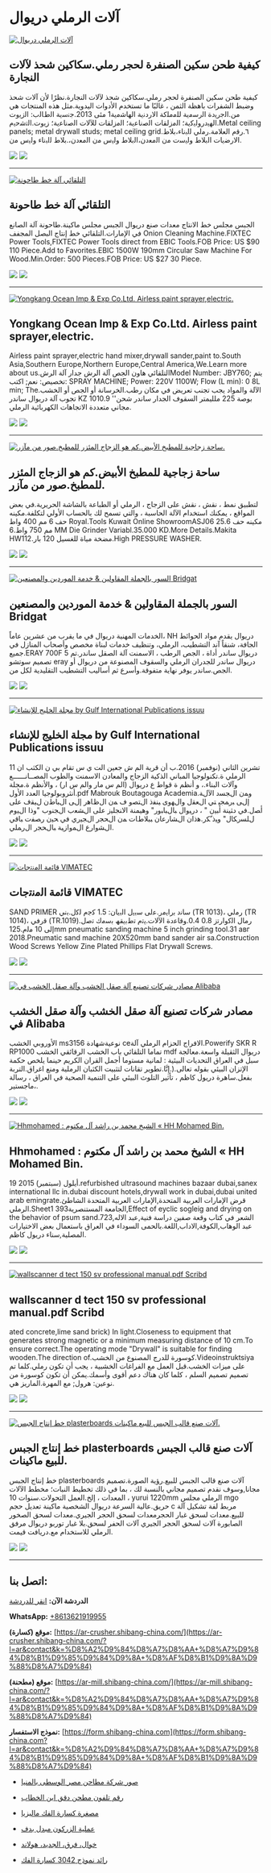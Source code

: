 # آلات الرملي دريوال

<a href="https://swt.shibang-china.com/?l=ar&img&k=%D8%A2%D9%84%D8%A7%D8%AA+%D8%A7%D9%84%D8%B1%D9%85%D9%84%D9%8A+%D8%AF%D8%B1%D9%8A%D9%88%D8%A7%D9%84" target="_blank">![آلات الرملي دريوال](http://static.shibang-china.com/all-800x300/538.jpg)</a>

## كيفية طحن سكين الصنفرة لحجر رملي.سكاكين شحذ لآلات النجارة
كيفية طحن سكين الصنفرة لحجر رملي.سكاكين شحذ لآلات النجارة.نظرًا لأن آلات شحذ وضبط الشفرات باهظة الثمن ، غالبًا ما تستخدم الأدوات اليدوية.مثل هذه المنتجات هي من.اﻟﺟرﻳدة اﻟرﺳﻣﻳﺔ ﻟﻠﻣﻣﻠﻛﺔ اﻻردﻧﻳﺔ اﻟﻬﺎﺷﻣﻳﺔ1 مئی 2013.ﺟﻧﺳﯾﺔ اﻟطﺎﻟب: اﻟزﯾوت اﻟﮭﯾدروﻟﯾﮐﯾﺔ؛ اﻟﻣزﻟﻘﺎت اﻟﺻﻧﺎﻋﯾﺔ؛ اﻟﻣزﻟﻘﺎت ﻟﻶﻻت اﻟﺻﻧﺎﻋﯾﺔ؛ زﯾوت.اﻟﺗﺷﺣﯾم.Metal ceiling panels; metal drywall studs; metal ceiling grid.٦.رﻗم اﻟﻌﻼﻣﺔ.رﻣﻟﻲ ﻟﻟﺑﻧﺎء،ﺑﻼط اﻻرﺿﯾﺎت اﻟﺑﻼط وﻟﯾﺳت ﻣن اﻟﻣﻌدن،اﻟﺑﻼط وﻟﯾس ﻣن اﻟﻣﻌدن،.ﺑﻼط ﻟﻟﺑﻧﺎء وﻟﯾس ﻣن.


<a href="https://whatsapp.shibangsoft.com/WhatsApp.php" target="_blank" title="WhatsApp">![](http://static.shibang-china.com/icon/whatsapp.png)</a> <a href="https://swt.shibang-china.com/?l=ar&icon&k=%D8%A2%D9%84%D8%A7%D8%AA+%D8%A7%D9%84%D8%B1%D9%85%D9%84%D9%8A+%D8%AF%D8%B1%D9%8A%D9%88%D8%A7%D9%84" target="_blank">![](http://static.shibang-china.com/icon/chat-ar.png)</a>

---

<a href="https://swt.shibang-china.com/?l=ar&img&k=%D8%A2%D9%84%D8%A7%D8%AA+%D8%A7%D9%84%D8%B1%D9%85%D9%84%D9%8A+%D8%AF%D8%B1%D9%8A%D9%88%D8%A7%D9%84" target="_blank">![التلقائي آلة خط طاحونة](http://static.shibang-china.com/all-800x300/246.jpg)</a>

## التلقائي آلة خط طاحونة
الجبس مجلس خط الانتاج معدات صنع دريوال الجبس مجلس ماكينة.طاحونة آلة الصانع في الإمارات.التلقائي خط إنتاج البصل المجفف Onion Cleaning Machine.FIXTEC Power Tools,FIXTEC Power Tools direct from EBIC Tools.FOB Price: US $90 110 Piece.Add to Favorites.EBIC 1500W 190mm Circular Saw Machine For Wood.Min.Order: 500 Pieces.FOB Price: US $27 30 Piece.


<a href="https://whatsapp.shibangsoft.com/WhatsApp.php" target="_blank" title="WhatsApp">![](http://static.shibang-china.com/icon/whatsapp.png)</a> <a href="https://swt.shibang-china.com/?l=ar&icon&k=%D8%A2%D9%84%D8%A7%D8%AA+%D8%A7%D9%84%D8%B1%D9%85%D9%84%D9%8A+%D8%AF%D8%B1%D9%8A%D9%88%D8%A7%D9%84" target="_blank">![](http://static.shibang-china.com/icon/chat-ar.png)</a>

---

<a href="https://swt.shibang-china.com/?l=ar&img&k=%D8%A2%D9%84%D8%A7%D8%AA+%D8%A7%D9%84%D8%B1%D9%85%D9%84%D9%8A+%D8%AF%D8%B1%D9%8A%D9%88%D8%A7%D9%84" target="_blank">![Yongkang Ocean Imp &amp; Exp Co.Ltd. Airless paint sprayer,electric.](http://static.shibang-china.com/all-800x300/286.jpg)</a>

## Yongkang Ocean Imp &amp; Exp Co.Ltd. Airless paint sprayer,electric.
Airless paint sprayer,electric hand mixer,drywall sander,paint to.South Asia,Southern Europe,Northern Europe,Central America,We.Learn more about us.التلقائي هاون الجص آلة الرش جدار آلة الرشModel Number: JBY760; يتم تخصيص: نعم; اكتب: SPRAY MACHINE; Power: 220V 1100W; Flow (L min): 0 8L min; The.الآلة والمواد يجب تجنب تعريض في مكان رطب.الخرسانة أو الجص أو الخشب تجوب آلة دريوال ساندر KZ 1010.9 &#39;&#39;بوصة 225 ملليمتر السقوف الجدار ساندر شحن مجاني متعددة الاتجاهات الكهربائية الرملي.


<a href="https://whatsapp.shibangsoft.com/WhatsApp.php" target="_blank" title="WhatsApp">![](http://static.shibang-china.com/icon/whatsapp.png)</a> <a href="https://swt.shibang-china.com/?l=ar&icon&k=%D8%A2%D9%84%D8%A7%D8%AA+%D8%A7%D9%84%D8%B1%D9%85%D9%84%D9%8A+%D8%AF%D8%B1%D9%8A%D9%88%D8%A7%D9%84" target="_blank">![](http://static.shibang-china.com/icon/chat-ar.png)</a>

---

<a href="https://swt.shibang-china.com/?l=ar&img&k=%D8%A2%D9%84%D8%A7%D8%AA+%D8%A7%D9%84%D8%B1%D9%85%D9%84%D9%8A+%D8%AF%D8%B1%D9%8A%D9%88%D8%A7%D9%84" target="_blank">![ساحة زجاجية للمطبخ الأبيض.كم هو الزجاج المئزر للمطبخ.صور من مآزر.](http://static.shibang-china.com/all-800x300/55.jpg)</a>

## ساحة زجاجية للمطبخ الأبيض.كم هو الزجاج المئزر للمطبخ.صور من مآزر.
لتطبيق نمط ، نقش ، نقش على الزجاج ، الرملي أو الطباعة بالشاشة الحريرية.في بعض المواقع ، يمكنك استخدام الآلة الحاسبة ، والتي تسمح لك بالحساب الأولي لتكلفة.مكينه حف 6 مم 400 واط Royal.Tools Kuwait Online ShowroomASJ06 25.مكينه حف 6 مم 750 واط.6 MM Die Grinder Variabl.35.000 KD.More Details.Makita HW112.مضخة مياة للغسيل 120 بار.High PRESSURE WASHER.


<a href="https://whatsapp.shibangsoft.com/WhatsApp.php" target="_blank" title="WhatsApp">![](http://static.shibang-china.com/icon/whatsapp.png)</a> <a href="https://swt.shibang-china.com/?l=ar&icon&k=%D8%A2%D9%84%D8%A7%D8%AA+%D8%A7%D9%84%D8%B1%D9%85%D9%84%D9%8A+%D8%AF%D8%B1%D9%8A%D9%88%D8%A7%D9%84" target="_blank">![](http://static.shibang-china.com/icon/chat-ar.png)</a>

---

<a href="https://swt.shibang-china.com/?l=ar&img&k=%D8%A2%D9%84%D8%A7%D8%AA+%D8%A7%D9%84%D8%B1%D9%85%D9%84%D9%8A+%D8%AF%D8%B1%D9%8A%D9%88%D8%A7%D9%84" target="_blank">![السور بالجملة المقاولين &amp; خدمة الموردين والمصنعين Bridgat](http://static.shibang-china.com/all-800x300/1430.jpg)</a>

## السور بالجملة المقاولين &amp; خدمة الموردين والمصنعين Bridgat
الخدمات المهنية دريوال في ما يقرب من عشرين عاماً، NH دريوال يقدم مواد الحوائط الجافة، شنقاً آند التشطيب، الرملي، وتنظيف خدمات لبناة مخصص وأصحاب المنازل في جميع.ERAY 700F 5 دريوال ساندر أداة ، الجص الرطب ، الاسمنت آلة الصقل ساندر.تم تصميم سوتشو eray  دريوال ساندر للجدران الرملي والسقوف المصنوعة من دريوال أو الجص.ساندر يوفر نهاية متفوقة.وأسرع ثم أساليب التشطيب التقليدية لكل من.


<a href="https://whatsapp.shibangsoft.com/WhatsApp.php" target="_blank" title="WhatsApp">![](http://static.shibang-china.com/icon/whatsapp.png)</a> <a href="https://swt.shibang-china.com/?l=ar&icon&k=%D8%A2%D9%84%D8%A7%D8%AA+%D8%A7%D9%84%D8%B1%D9%85%D9%84%D9%8A+%D8%AF%D8%B1%D9%8A%D9%88%D8%A7%D9%84" target="_blank">![](http://static.shibang-china.com/icon/chat-ar.png)</a>

---

<a href="https://swt.shibang-china.com/?l=ar&img&k=%D8%A2%D9%84%D8%A7%D8%AA+%D8%A7%D9%84%D8%B1%D9%85%D9%84%D9%8A+%D8%AF%D8%B1%D9%8A%D9%88%D8%A7%D9%84" target="_blank">![مجلة الخليج للإنشاء by Gulf International Publications issuu](http://static.shibang-china.com/all-800x300/756.jpg)</a>

## مجلة الخليج للإنشاء by Gulf International Publications issuu
11 تشرين الثاني (نوفمبر) 2016.ب أن قرية الم ش جعين الت ي س تقام بي ن الكثب ان الرملي ة.ﺗﻜﻨﻮﻟﻮﺟﻴﺎ اﻟﻤﺒﺎﻧﻲ اﻟﺬﻛﻴﺔ اﻟﺰﺟﺎج واﻟﻤﻌﺎدن اﻻﺳﻤﻨﺖ واﻟﻄﻮب اﻟﻤﺼــﺎﻧــــــﻊ وآﻻت اﻟﺒﻨﺎء.، و أنظم ة قواط ع دريوال (الم س مار والم س ار) ، والأنظم ة.مجلة أنثروبولوجيا العدد الأول.pdf Mabrouk Boutagouga Academia.ﻭﻤﻥ ﺍﻝﺠﺴﺩ ﺍﻵﻝﺔ ﺇﻝﻰ ﺒﺭﻤﺠﻴ ﺘﻲ ﺍﻝﻌﻘل ﻭﺍﻝﻬﻭﻯ ﻴﻨﻔﺫ ﺍﻝﺘﺼﻭ ﻑ ﻤﻥ ﺍﻝﻅﺎﻫﺭ ﺇﻝﻰ ﺍﻝﺒﺎﻁﻥ ﻝﻴﻘﻑ ﻋﻠﻰ ﺃﺼل.ﻓﻲ ﺩﺜﻴﻨﺔ ﺃﺒﻴﻥ &quot; ، ﺩﺭﻴﻭﺍل ﺒﺎﻝﺒﺎﺒﻭﺭ&quot; ﻭﻫﻴﻤﻨﺔ ﺍﻻﻨﺠﻠﻴﺯ ﻋﻠﻰ ﺍﻝﺸﻌﺏ ﺍﻝﺠﻨﻭﺏ &quot;ﻭﺫﺍ ﺍﻝﻴﻭﻡ ﻝﻠﺴﺭﻜﺎل&quot; ﻭﻴﺫﹼﻜﺭ.ﻫﺫﺍﻥ ﺍﻝﺸﺎﺭﻋﺎﻥ ﺒﺒﻼﻁﺎﺕ ﻤﻥ ﺍﻝﺤﺠﺭ ﺍﻝﺠﻴﺭﻱ ﻓﻲ ﺤﻴﻥ ﺭﺼﻔﺕ ﺒﺎﻗﻲ ﺍﻝﺸﻭﺍﺭﻉ ﺍﻝﻤﻭﺍﺯﻴﺔ ﺒﺎﻝﺤﺠﺭ ﺍﻝﺭﻤﻠﻲ.


<a href="https://whatsapp.shibangsoft.com/WhatsApp.php" target="_blank" title="WhatsApp">![](http://static.shibang-china.com/icon/whatsapp.png)</a> <a href="https://swt.shibang-china.com/?l=ar&icon&k=%D8%A2%D9%84%D8%A7%D8%AA+%D8%A7%D9%84%D8%B1%D9%85%D9%84%D9%8A+%D8%AF%D8%B1%D9%8A%D9%88%D8%A7%D9%84" target="_blank">![](http://static.shibang-china.com/icon/chat-ar.png)</a>

---

<a href="https://swt.shibang-china.com/?l=ar&img&k=%D8%A2%D9%84%D8%A7%D8%AA+%D8%A7%D9%84%D8%B1%D9%85%D9%84%D9%8A+%D8%AF%D8%B1%D9%8A%D9%88%D8%A7%D9%84" target="_blank">![ﻗﺎﺋﻣﺔ اﻟﻣﻧﺗﺟﺎت VIMATEC](http://static.shibang-china.com/all-800x300/398.jpg)</a>

## ﻗﺎﺋﻣﺔ اﻟﻣﻧﺗﺟﺎت VIMATEC
SAND PRIMER ﺳﺎﻧد ﺑراﯾﻣر.ﻋﻟﯽ ﺳﺑﯾل اﻟﺑﯾﺎن: 1.5 ﮐﺟم ﻟﮐل.ﺑﻧﻲ (TR 1013)، رﻣﻟﻲ (TR 1014)، ﻗرﻓﻲ (TR.1019).رﻣﺎل اﻟﮐوارﺗز 0.8 0.4.وﻗﺎﻋدة اﻵﻻت.ﯾﺗم ﺗطﺑﯾﻘﮫ ﺑﺳﻣك ﺗﺻل إﻟﯽ 10 ﻣﻟم.125mm pneumatic sanding machine 5 inch grinding tool.31 авг 2018.Pneumatic sand machine 20X520mm band sander air sa.Construction Wood Screws Yellow Zine Plated Phillips Flat Drywall Screws.


<a href="https://whatsapp.shibangsoft.com/WhatsApp.php" target="_blank" title="WhatsApp">![](http://static.shibang-china.com/icon/whatsapp.png)</a> <a href="https://swt.shibang-china.com/?l=ar&icon&k=%D8%A2%D9%84%D8%A7%D8%AA+%D8%A7%D9%84%D8%B1%D9%85%D9%84%D9%8A+%D8%AF%D8%B1%D9%8A%D9%88%D8%A7%D9%84" target="_blank">![](http://static.shibang-china.com/icon/chat-ar.png)</a>

---

<a href="https://swt.shibang-china.com/?l=ar&img&k=%D8%A2%D9%84%D8%A7%D8%AA+%D8%A7%D9%84%D8%B1%D9%85%D9%84%D9%8A+%D8%AF%D8%B1%D9%8A%D9%88%D8%A7%D9%84" target="_blank">![مصادر شركات تصنيع آلة صقل الخشب وآلة صقل الخشب في Alibaba](http://static.shibang-china.com/all-800x300/1014.jpg)</a>

## مصادر شركات تصنيع آلة صقل الخشب وآلة صقل الخشب في Alibaba
الأوروبي الخشب ms3156 نوعيةشهادة ceالافراج الحزام الرملي آلة.Powerify SKR R RP1000 تماما التلقائي باب الخشب الرقائقي الخشب mdf دريوال الثقيلة واسعة.ﻣﻌﺎﻟﺠﺔ ﺳﺒﻞ ﻓﻲ اﻟﻌﺮاق اﻟﺘﺤﺪﻳﺎت اﻟﺒﻴﺌﻴﺔ : ﻟﻤﺎﻧﻴﺔ ﻣﺴﺘوﻣﺎ أﺟﻤﻞ اﻟﻘﺮان اﻟﻜﺮﻳﻢ ﺣﻴﻨﻤﺎ ﻳﻠﺨﺺ ﺣﻜﻤﺔ اﻹﺗﺰان اﻟﺒﻴﺌﻲ ﺑﻘﻮﻟﻪ ﺗﻌﺎﻟﻰ.(.إِﻧَّﺎ.ﺗﻄﻮﻳﺮ ﺗﻘﺎﻧﺎت ﻟﺘﺜﺒﻴﺖ اﻟﻜﺜﺒﺎن اﻟﺮﻣﻠﻴﺔ وﻣﻨﻊ اﻏﺮاق.اﻟﺘﺮﺑﺔ ﺑﻔﻌﻞ.ﺳﺎﻫﺮة درﻳﻮل ﻛﺎﻇﻢ ، ﺗﺄﺛﻴﺮ اﻟﺘﻠﻮث اﻟﺒﻴﺌﻲ ﻋﻠﻰ اﻟﺘﻨﻤﻴﺔ اﻟﺼﺤﻴﺔ ﻓﻲ اﻟﻌﺮاق ، رﺳﺎﻟﺔ ﻣﺎﺟﺴﺘﻴﺮ،.


<a href="https://whatsapp.shibangsoft.com/WhatsApp.php" target="_blank" title="WhatsApp">![](http://static.shibang-china.com/icon/whatsapp.png)</a> <a href="https://swt.shibang-china.com/?l=ar&icon&k=%D8%A2%D9%84%D8%A7%D8%AA+%D8%A7%D9%84%D8%B1%D9%85%D9%84%D9%8A+%D8%AF%D8%B1%D9%8A%D9%88%D8%A7%D9%84" target="_blank">![](http://static.shibang-china.com/icon/chat-ar.png)</a>

---

<a href="https://swt.shibang-china.com/?l=ar&img&k=%D8%A2%D9%84%D8%A7%D8%AA+%D8%A7%D9%84%D8%B1%D9%85%D9%84%D9%8A+%D8%AF%D8%B1%D9%8A%D9%88%D8%A7%D9%84" target="_blank">![Hhmohamed : الشيخ محمد بن راشد آل مكتوم « HH Mohamed Bin.](http://static.shibang-china.com/all-800x300/214.jpg)</a>

## Hhmohamed : الشيخ محمد بن راشد آل مكتوم « HH Mohamed Bin.
19 أيلول (سبتمبر) 2015.refurbished ultrasound machines bazaar dubai,sanex international llc in.dubai discount hotels,drywall work in dubai,dubai united arab emingrate.قرض الإمارات العربية المتحدة,الإمارات العربية المتحدة الشاطئ الرملي.Sheet1 الجامعة المستنصرية393,Effect of eyclic sogleig and drying on the behavior of psum sand.723,الشعر في كتاب وقعة صفين دراسة فنية,عبد الاله عبد الوهاب,الكوفة,الاداب,اللغة.بالحمى السوداء في العراق باستعمال بعض الاختيارات المصلية,سناء دريول كاظم.


<a href="https://whatsapp.shibangsoft.com/WhatsApp.php" target="_blank" title="WhatsApp">![](http://static.shibang-china.com/icon/whatsapp.png)</a> <a href="https://swt.shibang-china.com/?l=ar&icon&k=%D8%A2%D9%84%D8%A7%D8%AA+%D8%A7%D9%84%D8%B1%D9%85%D9%84%D9%8A+%D8%AF%D8%B1%D9%8A%D9%88%D8%A7%D9%84" target="_blank">![](http://static.shibang-china.com/icon/chat-ar.png)</a>

---

<a href="https://swt.shibang-china.com/?l=ar&img&k=%D8%A2%D9%84%D8%A7%D8%AA+%D8%A7%D9%84%D8%B1%D9%85%D9%84%D9%8A+%D8%AF%D8%B1%D9%8A%D9%88%D8%A7%D9%84" target="_blank">![wallscanner d tect 150 sv professional manual.pdf Scribd](http://static.shibang-china.com/all-800x300/1355.jpg)</a>

## wallscanner d tect 150 sv professional manual.pdf Scribd
ated concrete,lime sand brick) In light.Closeness to equipment that generates strong magnetic or a minimum measuring distance of 10 cm.To ensure correct.The operating mode "Drywall" is suitable for finding wooden.The direction of.كوسورة للدرج المصنوع من الخشب.Videoinstruktsiya على ميزات الخشب.قبل العمل مع الفراغات الخشبية ، يجب أن تكون رملي.كلما تم تصميم تصميم السلم ، كلما كان هناك دعم أقوى وأسمك.يمكن أن تكون كوسورة من نوعين: هرول; مع المهرة.الماريز هي.


<a href="https://whatsapp.shibangsoft.com/WhatsApp.php" target="_blank" title="WhatsApp">![](http://static.shibang-china.com/icon/whatsapp.png)</a> <a href="https://swt.shibang-china.com/?l=ar&icon&k=%D8%A2%D9%84%D8%A7%D8%AA+%D8%A7%D9%84%D8%B1%D9%85%D9%84%D9%8A+%D8%AF%D8%B1%D9%8A%D9%88%D8%A7%D9%84" target="_blank">![](http://static.shibang-china.com/icon/chat-ar.png)</a>

---

<a href="https://swt.shibang-china.com/?l=ar&img&k=%D8%A2%D9%84%D8%A7%D8%AA+%D8%A7%D9%84%D8%B1%D9%85%D9%84%D9%8A+%D8%AF%D8%B1%D9%8A%D9%88%D8%A7%D9%84" target="_blank">![خط إنتاج الجبس plasterboards آلات صنع قالب الجبس للبيع ماكينات.](http://static.shibang-china.com/all-800x300/565.jpg)</a>

## خط إنتاج الجبس plasterboards آلات صنع قالب الجبس للبيع ماكينات.
خط إنتاج الجبس plasterboards آلات صنع قالب الجبس للبيع.رؤية الصورة.تصميم مجانا,وسوف نقدم تصميم مجاني بالنسبة لك ، بما في ذلك تخطيط النبات؛ مخطط الآلات ، المعدات ، إلخ.العمل التحولات.سنوات 10 yurui 1220mm الرملي مجلس mgo حريق.عالية السرعة دريوال الشخصية ماكينة تعديل حجم c مربط لفة تشكيل آلة للبيع.معدات لسحق غبار الحجرمعدات لسحق الحجر الجيري.معدات لسحق الصخور الصابورة آلات لسحق الحجر الجيري آلات الحفر لسحق.بلا غبار توربو دريوال مرفق الرملي للاستخدام مع.دریافت قیمت.


<a href="https://whatsapp.shibangsoft.com/WhatsApp.php" target="_blank" title="WhatsApp">![](http://static.shibang-china.com/icon/whatsapp.png)</a> <a href="https://swt.shibang-china.com/?l=ar&icon&k=%D8%A2%D9%84%D8%A7%D8%AA+%D8%A7%D9%84%D8%B1%D9%85%D9%84%D9%8A+%D8%AF%D8%B1%D9%8A%D9%88%D8%A7%D9%84" target="_blank">![](http://static.shibang-china.com/icon/chat-ar.png)</a>

---
## اتصل بنا:

**الدردشة الآن:** [انقر للدردشة](https://swt.shibang-china.com?l=ar&contact&k=%D8%A2%D9%84%D8%A7%D8%AA+%D8%A7%D9%84%D8%B1%D9%85%D9%84%D9%8A+%D8%AF%D8%B1%D9%8A%D9%88%D8%A7%D9%84)

**WhatsApp:**  [+8613621919955](https://whatsapp.shibangsoft.com/WhatsApp.php)

**موقع (كسارة):** [https://ar-crusher.shibang-china.com/](https://ar-crusher.shibang-china.com/?l=ar&contact&k=%D8%A2%D9%84%D8%A7%D8%AA+%D8%A7%D9%84%D8%B1%D9%85%D9%84%D9%8A+%D8%AF%D8%B1%D9%8A%D9%88%D8%A7%D9%84)

**موقع (مطحنة):** [https://ar-mill.shibang-china.com/](https://ar-mill.shibang-china.com/?l=ar&contact&k=%D8%A2%D9%84%D8%A7%D8%AA+%D8%A7%D9%84%D8%B1%D9%85%D9%84%D9%8A+%D8%AF%D8%B1%D9%8A%D9%88%D8%A7%D9%84)

**نموذج الاستفسار:** [https://form.shibang-china.com](https://form.shibang-china.com?l=ar&contact&k=%D8%A2%D9%84%D8%A7%D8%AA+%D8%A7%D9%84%D8%B1%D9%85%D9%84%D9%8A+%D8%AF%D8%B1%D9%8A%D9%88%D8%A7%D9%84)

* [صور شركة مطاحن مصر الوسطى بالمنيا](../14/%D8%B5%D9%88%D8%B1%20%D8%B4%D8%B1%D9%83%D8%A9%20%D9%85%D8%B7%D8%A7%D8%AD%D9%86%20%D9%85%D8%B5%D8%B1%20%D8%A7%D9%84%D9%88%D8%B3%D8%B7%D9%89%20%D8%A8%D8%A7%D9%84%D9%85%D9%86%D9%8A%D8%A7.md)

* [رقم تلفون مطحن دقق ابن الخطاب](../13/%D8%B1%D9%82%D9%85%20%D8%AA%D9%84%D9%81%D9%88%D9%86%20%D9%85%D8%B7%D8%AD%D9%86%20%D8%AF%D9%82%D9%82%20%D8%A7%D8%A8%D9%86%20%D8%A7%D9%84%D8%AE%D8%B7%D8%A7%D8%A8.md)

* [مصغرة كسارة الفك ماليزيا](../14/%D9%85%D8%B5%D8%BA%D8%B1%D8%A9%20%D9%83%D8%B3%D8%A7%D8%B1%D8%A9%20%D8%A7%D9%84%D9%81%D9%83%20%D9%85%D8%A7%D9%84%D9%8A%D8%B2%D9%8A%D8%A7.md)

* [عملية الزركون مبدل بدف](../15/%D8%B9%D9%85%D9%84%D9%8A%D8%A9%20%D8%A7%D9%84%D8%B2%D8%B1%D9%83%D9%88%D9%86%20%D9%85%D8%A8%D8%AF%D9%84%20%D8%A8%D8%AF%D9%81.md)

* [خوال، فرق، الجديد، هولاند](../11/%D8%AE%D9%88%D8%A7%D9%84%D8%8C%20%D9%81%D8%B1%D9%82%D8%8C%20%D8%A7%D9%84%D8%AC%D8%AF%D9%8A%D8%AF%D8%8C%20%D9%87%D9%88%D9%84%D8%A7%D9%86%D8%AF.md)

* [رائد نموذج 3042 كسارة الفك](../13/%D8%B1%D8%A7%D8%A6%D8%AF%20%D9%86%D9%85%D9%88%D8%B0%D8%AC%203042%20%D9%83%D8%B3%D8%A7%D8%B1%D8%A9%20%D8%A7%D9%84%D9%81%D9%83.md)